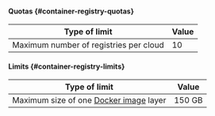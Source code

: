 #### Quotas {#container-registry-quotas}

| Type of limit | Value |
| ----- | ----- |
| Maximum number of registries per cloud | 10 |

#### Limits {#container-registry-limits}

| Type of limit | Value |
| ----- | ----- |
| Maximum size of one [Docker image](../container-registry/concepts/docker-image.md) layer | 150 GB |

